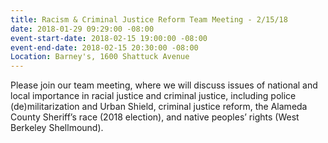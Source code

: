 ```yaml
---
title: Racism & Criminal Justice Reform Team Meeting - 2/15/18
date: 2018-01-29 09:29:00 -08:00
event-start-date: 2018-02-15 19:00:00 -08:00
event-end-date: 2018-02-15 20:30:00 -08:00
Location: Barney's, 1600 Shattuck Avenue
---
```


Please join our team meeting, where we will discuss issues of national and local importance in racial justice and criminal justice, including police (de)militarization and Urban Shield, criminal justice reform, the Alameda County Sheriff’s race (2018 election), and native peoples’ rights (West Berkeley Shellmound).